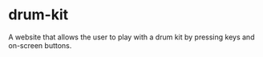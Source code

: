 # drum-kit
A website that allows the user to play with a drum kit by pressing keys and on-screen buttons.
